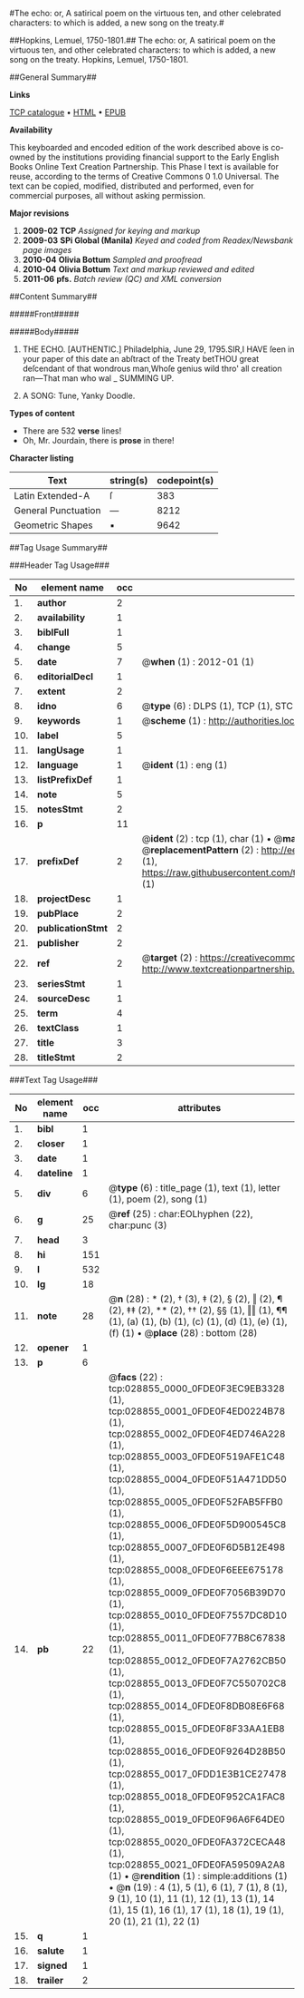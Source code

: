 #The echo: or, A satirical poem on the virtuous ten, and other celebrated characters: to which is added, a new song on the treaty.#

##Hopkins, Lemuel, 1750-1801.##
The echo: or, A satirical poem on the virtuous ten, and other celebrated characters: to which is added, a new song on the treaty.
Hopkins, Lemuel, 1750-1801.

##General Summary##

**Links**

[TCP catalogue](http://www.ota.ox.ac.uk/tcp/)  • 
[HTML](http://tei.it.ox.ac.uk/tcp/Texts-HTML/free/N21/N21911.html)  • 
[EPUB](http://tei.it.ox.ac.uk/tcp/Texts-EPUB/free/N21/N21911.epub)

**Availability**

This keyboarded and encoded edition of the
	       work described above is co-owned by the institutions
	       providing financial support to the Early English Books
	       Online Text Creation Partnership. This Phase I text is
	       available for reuse, according to the terms of Creative
	       Commons 0 1.0 Universal. The text can be copied,
	       modified, distributed and performed, even for
	       commercial purposes, all without asking permission.

**Major revisions**

1. __2009-02__ __TCP__ *Assigned for keying and markup*
1. __2009-03__ __SPi Global (Manila)__ *Keyed and coded from Readex/Newsbank page images*
1. __2010-04__ __Olivia Bottum__ *Sampled and proofread*
1. __2010-04__ __Olivia Bottum__ *Text and markup reviewed and edited*
1. __2011-06__ __pfs.__ *Batch review (QC) and XML conversion*

##Content Summary##

#####Front#####

#####Body#####

1. THE ECHO. [AUTHENTIC.]
Philadelphia,
June 29, 1795.SIR,I HAVE ſeen in your paper of this date an abſtract of the Treaty betTHOU great deſcendant of that wondrous man,Whoſe genius wild thro' all creation ran—That man who wal
    _ SUMMING UP.

1. A SONG: Tune, Yanky Doodle.

**Types of content**

  * There are 532 **verse** lines!
  * Oh, Mr. Jourdain, there is **prose** in there!

**Character listing**


|Text|string(s)|codepoint(s)|
|---|---|---|
|Latin Extended-A|ſ|383|
|General Punctuation|—|8212|
|Geometric Shapes|▪|9642|

##Tag Usage Summary##

###Header Tag Usage###

|No|element name|occ|attributes|
|---|---|---|---|
|1.|__author__|2||
|2.|__availability__|1||
|3.|__biblFull__|1||
|4.|__change__|5||
|5.|__date__|7| @__when__ (1) : 2012-01 (1)|
|6.|__editorialDecl__|1||
|7.|__extent__|2||
|8.|__idno__|6| @__type__ (6) : DLPS (1), TCP (1), STC (1), NOTIS (1), IMAGE-SET (1), EVANS-CITATION (1)|
|9.|__keywords__|1| @__scheme__ (1) : http://authorities.loc.gov/ (1)|
|10.|__label__|5||
|11.|__langUsage__|1||
|12.|__language__|1| @__ident__ (1) : eng (1)|
|13.|__listPrefixDef__|1||
|14.|__note__|5||
|15.|__notesStmt__|2||
|16.|__p__|11||
|17.|__prefixDef__|2| @__ident__ (2) : tcp (1), char (1)  •  @__matchPattern__ (2) : ([0-9\-]+):([0-9IVX]+) (1), (.+) (1)  •  @__replacementPattern__ (2) : http://eebo.chadwyck.com/downloadtiff?vid=$1&page=$2 (1), https://raw.githubusercontent.com/textcreationpartnership/Texts/master/tcpchars.xml#$1 (1)|
|18.|__projectDesc__|1||
|19.|__pubPlace__|2||
|20.|__publicationStmt__|2||
|21.|__publisher__|2||
|22.|__ref__|2| @__target__ (2) : https://creativecommons.org/publicdomain/zero/1.0/ (1), http://www.textcreationpartnership.org/docs/. (1)|
|23.|__seriesStmt__|1||
|24.|__sourceDesc__|1||
|25.|__term__|4||
|26.|__textClass__|1||
|27.|__title__|3||
|28.|__titleStmt__|2||


###Text Tag Usage###

|No|element name|occ|attributes|
|---|---|---|---|
|1.|__bibl__|1||
|2.|__closer__|1||
|3.|__date__|1||
|4.|__dateline__|1||
|5.|__div__|6| @__type__ (6) : title_page (1), text (1), letter (1), poem (2), song (1)|
|6.|__g__|25| @__ref__ (25) : char:EOLhyphen (22), char:punc (3)|
|7.|__head__|3||
|8.|__hi__|151||
|9.|__l__|532||
|10.|__lg__|18||
|11.|__note__|28| @__n__ (28) : * (2), † (3), ‡ (2), § (2), ‖ (2), ¶ (2), ‡‡ (2), ** (2), †† (2), §§ (1), ‖‖ (1), ¶¶ (1), (a) (1), (b) (1), (c) (1), (d) (1), (e) (1), (f) (1)  •  @__place__ (28) : bottom (28)|
|12.|__opener__|1||
|13.|__p__|6||
|14.|__pb__|22| @__facs__ (22) : tcp:028855_0000_0FDE0F3EC9EB3328 (1), tcp:028855_0001_0FDE0F4ED0224B78 (1), tcp:028855_0002_0FDE0F4ED746A228 (1), tcp:028855_0003_0FDE0F519AFE1C48 (1), tcp:028855_0004_0FDE0F51A471DD50 (1), tcp:028855_0005_0FDE0F52FAB5FFB0 (1), tcp:028855_0006_0FDE0F5D900545C8 (1), tcp:028855_0007_0FDE0F6D5B12E498 (1), tcp:028855_0008_0FDE0F6EEE675178 (1), tcp:028855_0009_0FDE0F7056B39D70 (1), tcp:028855_0010_0FDE0F7557DC8D10 (1), tcp:028855_0011_0FDE0F77B8C67838 (1), tcp:028855_0012_0FDE0F7A2762CB50 (1), tcp:028855_0013_0FDE0F7C550702C8 (1), tcp:028855_0014_0FDE0F8DB08E6F68 (1), tcp:028855_0015_0FDE0F8F33AA1EB8 (1), tcp:028855_0016_0FDE0F9264D28B50 (1), tcp:028855_0017_0FDD1E3B1CE27478 (1), tcp:028855_0018_0FDE0F952CA1FAC8 (1), tcp:028855_0019_0FDE0F96A6F64DE0 (1), tcp:028855_0020_0FDE0FA372CECA48 (1), tcp:028855_0021_0FDE0FA59509A2A8 (1)  •  @__rendition__ (1) : simple:additions (1)  •  @__n__ (19) : 4 (1), 5 (1), 6 (1), 7 (1), 8 (1), 9 (1), 10 (1), 11 (1), 12 (1), 13 (1), 14 (1), 15 (1), 16 (1), 17 (1), 18 (1), 19 (1), 20 (1), 21 (1), 22 (1)|
|15.|__q__|1||
|16.|__salute__|1||
|17.|__signed__|1||
|18.|__trailer__|2||
